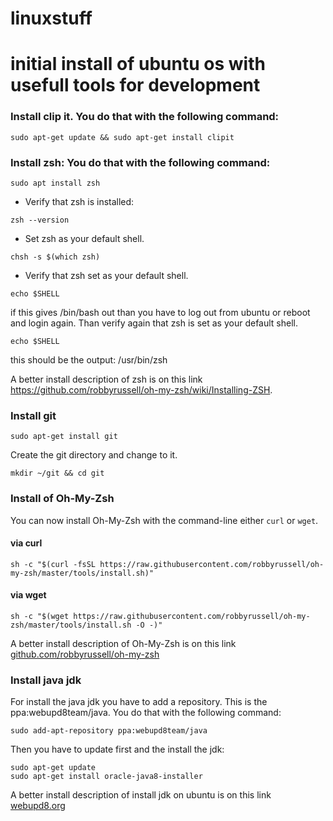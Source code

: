 # linuxstuff

# initial install of ubuntu os with usefull tools for development

### Install clip it. You do that with the following command:

```shell
sudo apt-get update && sudo apt-get install clipit
```

### Install zsh: You do that with the following command:
```shell
sudo apt install zsh
```
+ Verify that zsh is installed:
```shell
zsh --version
```
+ Set zsh as your default shell.
```shell
chsh -s $(which zsh)
```
+ Verify that zsh set as your default shell. 
```shell
echo $SHELL
```
if this gives /bin/bash out than you have to log out from ubuntu or reboot and login again. Than verify again that zsh is set as your default shell. 
```shell
echo $SHELL
```
this should be the output: 
/usr/bin/zsh

A better install description of zsh is on this link https://github.com/robbyrussell/oh-my-zsh/wiki/Installing-ZSH.

### Install git
```shell
sudo apt-get install git
```
Create the git directory and change to it. 
```shell
mkdir ~/git && cd git
```

### Install of Oh-My-Zsh

You can now install Oh-My-Zsh with the command-line either `curl` or `wget`.

#### via curl

```shell
sh -c "$(curl -fsSL https://raw.githubusercontent.com/robbyrussell/oh-my-zsh/master/tools/install.sh)"
```

#### via wget

```shell
sh -c "$(wget https://raw.githubusercontent.com/robbyrussell/oh-my-zsh/master/tools/install.sh -O -)"
```

A better install description of Oh-My-Zsh is on this link [github.com/robbyrussell/oh-my-zsh](https://github.com/robbyrussell/oh-my-zsh)


### Install java jdk

For install the java jdk you have to add a repository. This is the ppa:webupd8team/java. You do that with the following command:

```shell
sudo add-apt-repository ppa:webupd8team/java
```

Then you have to update first and the install the jdk:
```shell
sudo apt-get update
sudo apt-get install oracle-java8-installer
```
A better install description of install jdk on ubuntu is on this link [webupd8.org](http://www.webupd8.org/2012/09/install-oracle-java-8-in-ubuntu-via-ppa.html)

